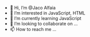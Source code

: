 - 👋 Hi, I’m @Jaco Alfaia
- 👀 I’m interested in JavaScript, HTML
- 🌱 I’m currently learning JavaScript
- 💞️ I’m looking to collaborate on ...
- 📫 How to reach me ...

<!---
jacoalfaia/jacoalfaia is a ✨ special ✨ repository because its `README.md` (this file) appears on your GitHub profile.
You can click the Preview link to take a look at your changes.
--->
